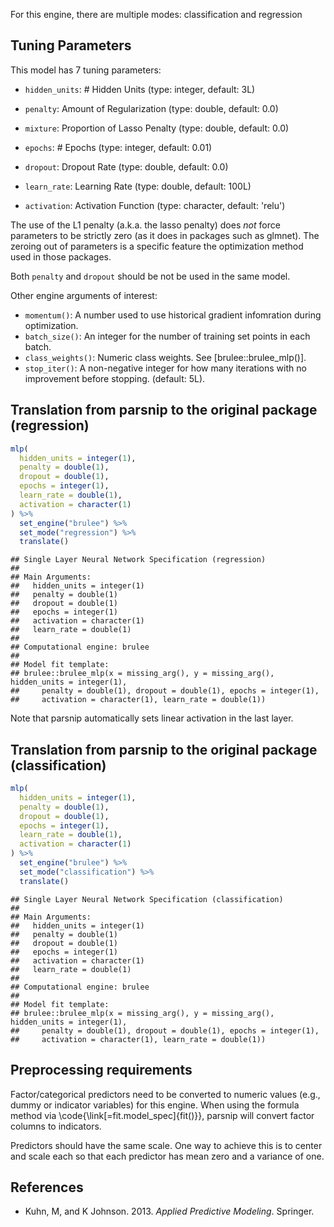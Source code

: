 


For this engine, there are multiple modes: classification and regression

## Tuning Parameters



This model has 7 tuning parameters:

- `hidden_units`: # Hidden Units (type: integer, default: 3L)

- `penalty`: Amount of Regularization (type: double, default: 0.0)

- `mixture`: Proportion of Lasso Penalty (type: double, default: 0.0)

- `epochs`: # Epochs (type: integer, default: 0.01)

- `dropout`: Dropout Rate (type: double, default: 0.0)

- `learn_rate`: Learning Rate (type: double, default: 100L)

- `activation`: Activation Function (type: character, default: 'relu')

The use of the L1 penalty (a.k.a. the lasso penalty) does _not_ force parameters to be strictly zero (as it does in packages such as glmnet). The zeroing out of parameters is a specific feature the optimization method used in those packages.

Both `penalty` and `dropout` should be not be used in the same model. 

Other engine arguments of interest: 

 - `momentum()`: A number used to use historical gradient infomration during optimization.
 - `batch_size()`: An integer for the number of training set points in each batch.
 - `class_weights()`: Numeric class weights. See [brulee::brulee_mlp()].
 - `stop_iter()`: A non-negative integer for how many iterations with no improvement before stopping. (default: 5L).


## Translation from parsnip to the original package (regression)


```r
mlp(
  hidden_units = integer(1),
  penalty = double(1),
  dropout = double(1),
  epochs = integer(1),
  learn_rate = double(1),
  activation = character(1)
) %>%  
  set_engine("brulee") %>% 
  set_mode("regression") %>% 
  translate()
```

```
## Single Layer Neural Network Specification (regression)
## 
## Main Arguments:
##   hidden_units = integer(1)
##   penalty = double(1)
##   dropout = double(1)
##   epochs = integer(1)
##   activation = character(1)
##   learn_rate = double(1)
## 
## Computational engine: brulee 
## 
## Model fit template:
## brulee::brulee_mlp(x = missing_arg(), y = missing_arg(), hidden_units = integer(1), 
##     penalty = double(1), dropout = double(1), epochs = integer(1), 
##     activation = character(1), learn_rate = double(1))
```

Note that parsnip automatically sets linear activation in the last layer. 

## Translation from parsnip to the original package (classification)


```r
mlp(
  hidden_units = integer(1),
  penalty = double(1),
  dropout = double(1),
  epochs = integer(1),
  learn_rate = double(1),
  activation = character(1)
) %>% 
  set_engine("brulee") %>% 
  set_mode("classification") %>% 
  translate()
```

```
## Single Layer Neural Network Specification (classification)
## 
## Main Arguments:
##   hidden_units = integer(1)
##   penalty = double(1)
##   dropout = double(1)
##   epochs = integer(1)
##   activation = character(1)
##   learn_rate = double(1)
## 
## Computational engine: brulee 
## 
## Model fit template:
## brulee::brulee_mlp(x = missing_arg(), y = missing_arg(), hidden_units = integer(1), 
##     penalty = double(1), dropout = double(1), epochs = integer(1), 
##     activation = character(1), learn_rate = double(1))
```


## Preprocessing requirements


Factor/categorical predictors need to be converted to numeric values (e.g., dummy or indicator variables) for this engine. When using the formula method via \\code{\\link[=fit.model_spec]{fit()}}, parsnip will convert factor columns to indicators.


Predictors should have the same scale. One way to achieve this is to center and 
scale each so that each predictor has mean zero and a variance of one.

## References

 - Kuhn, M, and K Johnson. 2013. _Applied Predictive Modeling_. Springer.



